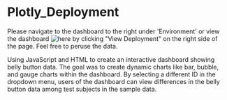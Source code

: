 # Plotly_Deployment
Please navigate to the dashboard to the right under 'Environment' or view the dashboard ![here](https://github.com/JonathanBrown003/Plotly_Deployment/deployments/activity_log?environment=github-pages) by clicking "View Deployment" on the right side of the page. Feel free to peruse the data. 

Using JavaScript and HTML to create an interactive dashboard showing belly button data. The goal was to create dynamic charts like bar, bubble, and gauge charts within the dashboard. By selecting a different ID in the dropdown menu, users of the dashboard can view differences in the belly button data among test subjects in the sample data.  
